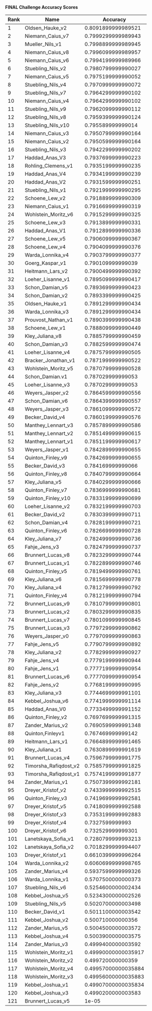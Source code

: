 **FINAL Challenge Accuracy Scores**



|Rank|Name|Accuracy|
|----|-----|---|
|1|Oldsen_Hauke_v2|0.8091899999989521|
|2|Niemann_Caius_v7|0.7999299999989943|
|3|Mueller_Nils_v1|0.7998899999989945|
|4|Niemann_Caius_v8|0.7996099999989957|
|5|Niemann_Caius_v6|0.7994199999989966|
|6|Stuebling_Nils_v2|0.7980799999990027|
|7|Niemann_Caius_v5|0.7975199999990052|
|8|Stuebling_Nils_v4|0.7970999999990072|
|9|Stuebling_Nils_v7|0.7964299999990102|
|10|Niemann_Caius_v4|0.7964299999990102|
|11|Stuebling_Nils_v9|0.7962099999990112|
|12|Stuebling_Nils_v8|0.7959399999990124|
|13|Stuebling_Nils_v10|0.795589999999014|
|14|Niemann_Caius_v3|0.7950799999990164|
|15|Niemann_Caius_v2|0.7950599999990164|
|16|Stuebling_Nils_v3|0.7942299999990202|
|17|Haddad_Anas_V3|0.7937699999990223|
|18|Rohling_Clemens_v1|0.7935199999990235|
|19|Haddad_Anas_V4|0.7934199999990239|
|20|Haddad_Anas_V2|0.7931599999990251|
|21|Stuebling_Nils_v1|0.7921999999990295|
|22|Schoene_Lew_v2|0.7918899999990309|
|23|Niemann_Caius_v1|0.7916699999990319|
|24|Wohlstein_Moritz_v6|0.7915299999990325|
|25|Schoene_Lew_v3|0.7913899999990331|
|26|Haddad_Anas_V1|0.7912899999990336|
|27|Schoene_Lew_v5|0.7906099999990367|
|28|Schoene_Lew_v4|0.7904099999990376|
|29|Warda_Lonnika_v4|0.7903799999990377|
|30|Goerg_Kaspar_v1|0.790109999999039|
|31|Heitmann_Lars_v2|0.7900499999990392|
|32|Loeher_Lisanne_v1|0.7895099999990417|
|33|Schon_Damian_v5|0.7893699999990423|
|34|Schon_Damian_v2|0.7893399999990425|
|35|Oldsen_Hauke_v1|0.7891299999990434|
|36|Warda_Lonnika_v3|0.7891299999990434|
|37|Prouvost_Nathan_v1|0.7890399999990438|
|38|Schoene_Lew_v1|0.7888099999990449|
|39|Kley_Juliana_v8|0.7885799999990459|
|40|Schon_Damian_v3|0.7882599999990474|
|41|Loeher_Lisanne_v4|0.7875799999990505|
|42|Bracker_Jonathan_v1|0.7871999999990522|
|43|Wohlstein_Moritz_v5|0.7870799999990528|
|44|Schon_Damian.v1|0.787029999999053|
|45|Loeher_Lisanne_v3|0.787029999999053|
|46|Weyers_Jasper_v2|0.7864599999990556|
|47|Schon_Damian_v6|0.7864399999990557|
|48|Weyers_Jasper_v3|0.7861099999990572|
|49|Becker_David_v4|0.7860199999990576|
|50|Manthey_Lennart_v3|0.7857899999990586|
|51|Manthey_Lennart_v2|0.7851499999990615|
|52|Manthey_Lennart_v1|0.7851199999990617|
|53|Weyers_Jasper_v1|0.7842899999990655|
|54|Quinton_Finley_v9|0.7842699999990655|
|55|Becker_David_v3|0.784169999999066|
|56|Quinton_Finley_v8|0.7840799999990664|
|57|Kley_Juliana_v5|0.7840299999990666|
|58|Quinton_Finley_v7|0.7836999999990681|
|59|Quinton_Finley_v10|0.7833199999990699|
|60|Loeher_Lisanne_v2|0.7832199999990703|
|61|Becker_David_v2|0.7830399999990711|
|62|Schon_Damian_v4|0.7828199999990721|
|63|Quinton_Finley_v6|0.7826699999990728|
|64|Kley_Juliana_v7|0.7824999999990736|
|65|Fahje_Jens_v3|0.7824799999990737|
|66|Brunnert_Lucas_v8|0.7823299999990744|
|67|Brunnert_Lucas_v1|0.7822899999990746|
|68|Quinton_Finley_v5|0.7819499999990761|
|69|Kley_Juliana_v6|0.7815699999990778|
|70|Kley_Juliana_v4|0.7812799999990792|
|71|Quinton_Finley_v4|0.7812199999990794|
|72|Brunnert_Lucas_v9|0.7810799999990801|
|73|Brunnert_Lucas_v2|0.7803299999990835|
|74|Brunnert_Lucas_v7|0.7801099999990845|
|75|Brunnert_Lucas_v3|0.7797299999990862|
|76|Weyers_Jasper_v0|0.7797099999990863|
|77|Fahje_Jens_v5|0.7790799999990892|
|78|Kley_Juliana_v2|0.7782999999990927|
|79|Fahje_Jens_v4|0.7779199999990944|
|80|Fahje_Jens_v1|0.7777199999990954|
|81|Brunnert_Lucas_v6|0.7777099999990954|
|82|Fahje_Jens_v2|0.7768199999990995|
|83|Kley_Juliana_v3|0.7744699999991101|
|84|Kebbel_Joshua_v6|0.7741999999991114|
|85|Haddad_Anas_V0|0.7733499999991152|
|86|Quinton_Finley_v2|0.7697699999991315|
|87|Zander_Marius_v2|0.7690599999991348|
|88|Quinton,Finleyv1|0.767469999999142|
|89|Heitmann_Lars_v1|0.7664899999991465|
|90|Kley_Juliana_v1|0.7630899999991619|
|91|Brunnert_Lucas_v4|0.7596799999991775|
|92|Timorsha_Rafiqdost_v2|0.7585799999991825|
|93|Timorsha_Rafiqdost_v1|0.7574199999991877|
|94|Zander_Marius_v1|0.7507399999992181|
|95|Dreyer_Kristof_v2|0.7433999999992515|
|96|Quinton_Finley_v3|0.7419699999992581|
|97|Dreyer_Kristof_v5|0.7418099999992588|
|98|Dreyer_Kristof_v3|0.7353199999992883|
|99|Dreyer_Kristof_v4|0.7327599999993|
|100|Dreyer_Kristof_v6|0.732529999999301|
|101|Lanetskaya_Sofia_v1|0.7280799999993213|
|102|Lanetskaya_Sofia_v2|0.7018299999994407|
|103|Dreyer_Kristof_v1|0.6610399999996264|
|104|Warda_Lonnika_v2|0.6060699999998765|
|105|Zander_Marius_v4|0.5937599999999326|
|106|Warda_Lonnika_v1|0.5707500000000373|
|107|Stuebling_Nils_v6|0.5254600000002434|
|108|Kebbel_Joshua_v5|0.5234300000002526|
|109|Stuebling_Nils_v5|0.5020700000003498|
|110|Becker_David_v1|0.5011100000003542|
|111|Kebbel_Joshua_v2|0.500710000000356|
|112|Zander_Marius_v5|0.5004500000003572|
|113|Kebbel_Joshua_v4|0.5003900000003575|
|114|Zander_Marius_v3|0.4999400000003592|
|115|Wohlstein_Moritz_v1|0.49990000000035917|
|116|Wohlstein_Moritz_v2|0.499720000000359|
|117|Wohlstein_Moritz_v4|0.49957000000035884|
|118|Wohlstein_Moritz_v3|0.49956000000035883|
|119|Kebbel_Joshua_v1|0.49907000000035834|
|120|Kebbel_Joshua_v3|0.4990200000003583|
|121|Brunnert_Lucas_v5|1e-05|
